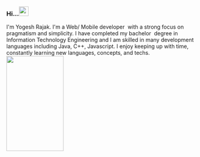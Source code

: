 ### Hi...<img src="https://user-images.githubusercontent.com/65396589/132105076-2dcbaeb9-a4ce-4364-869f-e409dffc9191.gif" width=25 height=25/>

<div> I'm Yogesh Rajak. I'm a Web/ Mobile developer  with a strong focus on pragmatism and simplicity. I have completed my bachelor  degree in Information Technology Engineering and I am skilled in many development languages including Java, C++, Javascript.
I enjoy keeping up with time, constantly learning new languages, concepts, and techs. </div>

<img src="https://user-images.githubusercontent.com/65396589/132105013-97386981-0e83-49e0-929b-5a8ec93bfaf8.png" width=150 height=250/>



